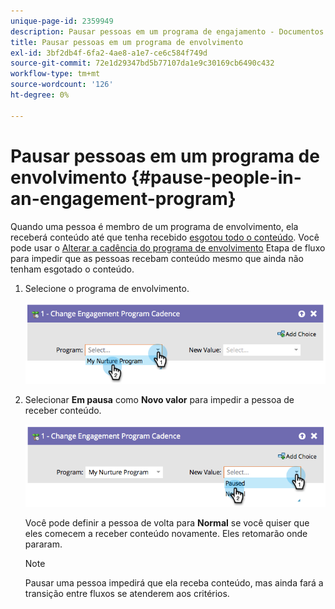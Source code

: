 ```yaml
---
unique-page-id: 2359949
description: Pausar pessoas em um programa de engajamento - Documentos da Marketo - Documentação do produto
title: Pausar pessoas em um programa de envolvimento
exl-id: 3bf2db4f-6fa2-4ae8-a1e7-ce6c584f749d
source-git-commit: 72e1d29347bd5b77107da1e9c30169cb6490c432
workflow-type: tm+mt
source-wordcount: '126'
ht-degree: 0%

---
```


# Pausar pessoas em um programa de envolvimento {#pause-people-in-an-engagement-program}

Quando uma pessoa é membro de um programa de envolvimento, ela receberá conteúdo até que tenha recebido [esgotou todo o conteúdo](people-who-have-exhausted-content.md). Você pode usar o [Alterar a cadência do programa de envolvimento](/help/marketo/product-docs/core-marketo-concepts/smart-campaigns/program-flow-actions/change-engagement-program-cadence.md) Etapa de fluxo para impedir que as pessoas recebam conteúdo mesmo que ainda não tenham esgotado o conteúdo.

1. Selecione o programa de envolvimento.

   ![](assets/image2014-9-22-14-3a49-3a27.png)

1. Selecionar **Em pausa** como **Novo valor** para impedir a pessoa de receber conteúdo.

   ![](assets/image2014-9-22-14-3a49-3a31.png)

   Você pode definir a pessoa de volta para **Normal** se você quiser que eles comecem a receber conteúdo novamente. Eles retomarão onde pararam.

   >[!NOTE]
   >
   >Pausar uma pessoa impedirá que ela receba conteúdo, mas ainda fará a transição entre fluxos se atenderem aos critérios.
